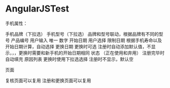 # AngularJSTest

手机属性：

手机品牌（下拉选）
手机型号（下拉选）       品牌和型号联动，根据品牌有不同的型号
产品编号 用户输入  唯一  数字
开始日期  用户选择
限制日期  根据手机寿命以及开始日期计算，自动选择
更换日期   更换时可选   注册时自动添加默认值，不显示，，，更换时需要和新手机的开始日期相同
状态  （正在使用和弃用）  注册完毕时自动填充
原因列表   更换时使用下拉选选择  注册时不显示，默认空


页面  

复核页面可以复用
注册和更换页面可以复用  
